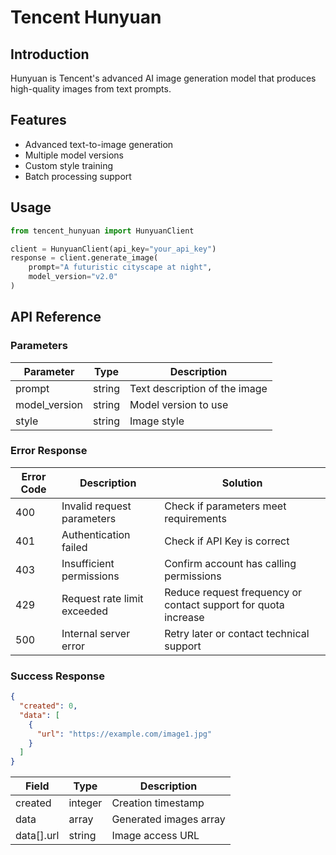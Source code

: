 # Tencent Hunyuan

## Introduction

Hunyuan is Tencent's advanced AI image generation model that produces high-quality images from text prompts.

## Features

- Advanced text-to-image generation
- Multiple model versions
- Custom style training
- Batch processing support

## Usage

```python
from tencent_hunyuan import HunyuanClient

client = HunyuanClient(api_key="your_api_key")
response = client.generate_image(
    prompt="A futuristic cityscape at night",
    model_version="v2.0"
)
```

## API Reference

### Parameters

| Parameter | Type | Description |
|-----------|------|-------------|
| prompt | string | Text description of the image |
| model_version | string | Model version to use |
| style | string | Image style |

### Error Response

| Error Code | Description | Solution |
|------------|-------------|----------|
| 400 | Invalid request parameters | Check if parameters meet requirements |
| 401 | Authentication failed | Check if API Key is correct |
| 403 | Insufficient permissions | Confirm account has calling permissions |
| 429 | Request rate limit exceeded | Reduce request frequency or contact support for quota increase |
| 500 | Internal server error | Retry later or contact technical support |

### Success Response

```json
{
  "created": 0,
  "data": [
    {
      "url": "https://example.com/image1.jpg"
    }
  ]
}
```

| Field | Type | Description |
|-------|------|-------------|
| created | integer | Creation timestamp |
| data | array | Generated images array |
| data[].url | string | Image access URL | 